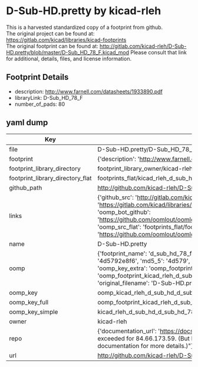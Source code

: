 # D-Sub-HD.pretty by kicad-rleh  
This is a harvested standardized copy of a footprint from github.  
The original project can be found at:  
https://gitlab.com/kicad/libraries/kicad-footprints  
The original footprint can be found at:
http://gitlab.com/kicad-rleh/D-Sub-HD.pretty/blob/master/D-Sub_HD_78_F.kicad_mod
Please consult that link for additional, details, files, and license information.  
## Footprint Details
* description: http://www.farnell.com/datasheets/1933890.pdf  
* libraryLink: D-Sub_HD_78_F  
* number_of_pads: 80  
## yaml dump  
| Key | Value |  
| --- | --- |  
| file | D-Sub-HD.pretty/D-Sub_HD_78_F.kicad_mod |  
| footprint | {'description': 'http://www.farnell.com/datasheets/1933890.pdf', 'libraryLink': 'D-Sub_HD_78_F', 'number_of_pads': 80} |  
| footprint_library_directory | footprint_library_owner/kicad-rleh_D-Sub-HD.pretty |  
| footprint_library_directory_flat | footprints_flat/kicad_rleh_d_sub_hd_d_sub_hd_78_f/working |  
| github_path | http://github.com/kicad-rleh/D-Sub-HD.pretty/blob/master/D-Sub_HD_78_F.kicad_mod |  
| links | {'github_src': 'http://gitlab.com/kicad-rleh/D-Sub-HD.pretty/blob/master/D-Sub_HD_78_F.kicad_mod', 'github_src_repo': 'https://gitlab.com/kicad/libraries/kicad-footprints', 'oomp_bot': 'footprints/kicad_rleh_d_sub_hd_d_sub_hd_78_f/working', 'oomp_bot_github': 'https://github.com/oomlout/oomlout_oomp_footprint_bot/tree/main/footprints/kicad_rleh_d_sub_hd_d_sub_hd_78_f/working', 'oomp_src_flat': 'footprints_flat/footprints_flat/kicad_rleh_d_sub_hd_d_sub_hd_78_f/working', 'oomp_src_flat_github': 'https://github.com/oomlout/oomlout_oomp_footprint_src/tree/main/footprints_flat/kicad_rleh_d_sub_hd_d_sub_hd_78_f/working'} |  
| name | D-Sub-HD.pretty |  
| oomp | {'footprint_name': 'd_sub_hd_78_f', 'library_name': 'd_sub_hd', 'md5': '4d5792e8f62d23dae2bf147efd09c7b9', 'md5_10': '4d5792e8f6', 'md5_5': '4d579', 'md5_6': '4d5792', 'oomp_key': 'oomp_kicad_rleh_d_sub_hd_d_sub_hd_78_f', 'oomp_key_extra': 'oomp_footprint_kicad_rleh_d_sub_hd_d_sub_hd_78_f', 'oomp_key_full': 'oomp_footprint_kicad_rleh_d_sub_hd_d_sub_hd_78_f_4d5792', 'oomp_key_simple': 'kicad_rleh_d_sub_hd_d_sub_hd_78_f', 'original_filename': 'D-Sub-HD.pretty/D-Sub_HD_78_F.kicad_mod', 'owner_name': 'kicad_rleh'} |  
| oomp_key | oomp_kicad_rleh_d_sub_hd_d_sub_hd_78_f |  
| oomp_key_full | oomp_footprint_kicad_rleh_d_sub_hd_d_sub_hd_78_f |  
| oomp_key_simple | kicad_rleh_d_sub_hd_d_sub_hd_78_f |  
| owner | kicad-rleh |  
| repo | {'documentation_url': 'https://docs.github.com/rest/overview/resources-in-the-rest-api#rate-limiting', 'message': "API rate limit exceeded for 84.66.173.59. (But here's the good news: Authenticated requests get a higher rate limit. Check out the documentation for more details.)"} |  
| url | http://github.com/kicad-rleh/D-Sub-HD.pretty |  

